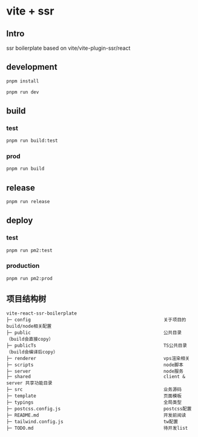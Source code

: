 # vite + ssr

## Intro

ssr boilerplate based on vite/vite-plugin-ssr/react

## development

```bash
pnpm install
```

```bash
pnpm run dev
```

## build

### test

```bash
pnpm run build:test
```

### prod

```bash
pnpm run build
```

## release

```bash
pnpm run release
```

## deploy

### test

```bash
pnpm run pm2:test
```

### production

```bash
pnpm run pm2:prod
```

## 项目结构树

```
vite-react-ssr-boilerplate
├─ config                                                 关于项目的build/node相关配置
├─ public                                                 公共目录（build会直接copy）
├─ publicTs                                               TS公共目录（build会编译后copy）
├─ renderer                                               vps渲染相关
├─ scripts                                                node脚本
├─ server                                                 node服务
├─ shared                                                 client & server 共享功能目录
├─ src                                                    业务源码
├─ template                                               页面模板
├─ typings                                                全局类型
├─ postcss.config.js                                      postcss配置
├─ README.md                                              开发前阅读
├─ tailwind.config.js                                     tw配置
├─ TODO.md                                                待开发list
```
